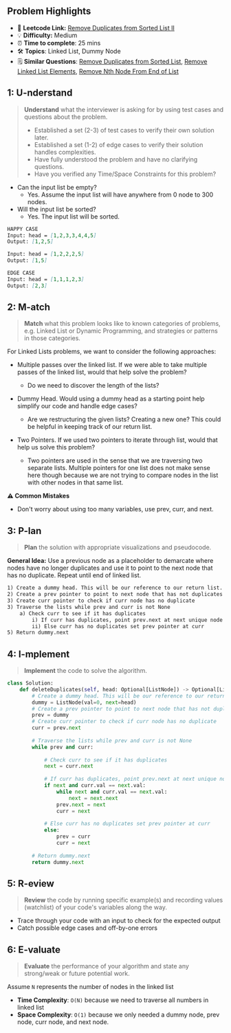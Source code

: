 ## Problem Highlights

* 🔗 **Leetcode Link:** [Remove Duplicates from Sorted List II](https://leetcode.com/problems/remove-duplicates-from-sorted-list-ii/)
* 💡 **Difficulty:** Medium
* ⏰ **Time to complete**: 25 mins
* 🛠️ **Topics**: Linked List, Dummy Node
* 🗒️ **Similar Questions**: [Remove Duplicates from Sorted List](https://leetcode.com/problems/remove-duplicates-from-sorted-list/), [Remove Linked List Elements](https://leetcode.com/problems/remove-linked-list-elements), [Remove Nth Node From End of List](https://leetcode.com/problems/remove-nth-node-from-end-of-list)
    
## 1: U-nderstand
 
> **Understand** what the interviewer is asking for by using test cases and questions about the problem.
> 
> - Established a set (2-3) of test cases to verify their own solution later.
> - Established a set (1-2) of edge cases to verify their solution handles complexities.
> - Have fully understood the problem and have no clarifying questions.
> - Have you verified any Time/Space Constraints for this problem?

- Can the input list be empty?
  - Yes. Assume the input list will have anywhere from 0 node to 300 nodes.
- Will the input list be sorted?
  - Yes. The input list will be sorted.

   
```markdown
HAPPY CASE
Input: head = [1,2,3,3,4,4,5]
Output: [1,2,5]

Input: head = [1,2,2,2,5]
Output: [1,5]

EDGE CASE
Input: head = [1,1,1,2,3]
Output: [2,3]
```   
    
## 2: M-atch

<!-- See https://docs.google.com/document/d/1hYT1hoOJ6pFIt8A5q-PIZmYP7pB4WqlzyUJgFx9x2mY/edit#heading=h.ya2de4n4zsds for list of algorithms based on question type-->

> **Match** what this problem looks like to known categories of problems, e.g. Linked List or Dynamic Programming, and strategies or patterns in those categories.

For Linked Lists problems, we want to consider the following approaches:

- Multiple passes over the linked list. If we were able to take multiple passes of the linked list, would that help solve the problem?
  - Do we need to discover the length of the lists? 

- Dummy Head. Would using a dummy head as a starting point help simplify our code and handle edge cases?
  - Are we restructuring the given lists? Creating a new one? This could be helpful in keeping track of our return list.

- Two Pointers. If we used two pointers to iterate through list, would that help us solve this problem?
  - Two pointers are used in the sense that we are traversing two separate lists. Multiple pointers for one list does not make sense here though because we are not trying to compare nodes in the list with other nodes in that same list.

**⚠️ Common Mistakes**

- Don't worry about using too many variables, use prev, curr, and next. 


## 3: P-lan

> **Plan** the solution with appropriate visualizations and pseudocode.

**General Idea:** Use a previous node as a placeholder to demarcate where nodes have no longer duplicates and use it to point to the next node that has no duplicate. Repeat until end of linked list.


```markdown
1) Create a dummy head. This will be our reference to our return list.
2) Create a prev pointer to point to next node that has not duplicates
3) Create curr pointer to check if curr node has no duplicate
3) Traverse the lists while prev and curr is not None
    a) Check curr to see if it has duplicates
        i) If curr has duplicates, point prev.next at next unique node and bypass curr node. 
        ii) Else curr has no duplicates set prev pointer at curr
5) Return dummy.next
```
## 4: I-mplement

> **Implement** the code to solve the algorithm.

```python
class Solution:
    def deleteDuplicates(self, head: Optional[ListNode]) -> Optional[ListNode]:
        # Create a dummy head. This will be our reference to our return list.
        dummy = ListNode(val=0, next=head)
        # Create a prev pointer to point to next node that has not duplicates
        prev = dummy
        # Create curr pointer to check if curr node has no duplicate
        curr = prev.next
        
        # Traverse the lists while prev and curr is not None
        while prev and curr:
            
            # Check curr to see if it has duplicates
            next = curr.next
            
            # If curr has duplicates, point prev.next at next unique node and bypass curr node. 
            if next and curr.val == next.val:
                while next and curr.val == next.val:
                    next = next.next
                prev.next = next
                curr = next
                
            # Else curr has no duplicates set prev pointer at curr
            else:
                prev = curr
                curr = next
        
        # Return dummy.next
        return dummy.next
```

## 5: R-eview

> **Review** the code by running specific example(s) and recording values (watchlist) of your code's variables along the way.

- Trace through your code with an input to check for the expected output
- Catch possible edge cases and off-by-one errors

## 6: E-valuate

> **Evaluate** the performance of your algorithm and state any strong/weak or future potential work.

Assume `N` represents the number of nodes in the linked list

* **Time Complexity**: `O(N)` because we need to traverse all numbers in linked list
* **Space Complexity**: `O(1)` because we only needed a dummy node, prev node, curr node, and next node. 